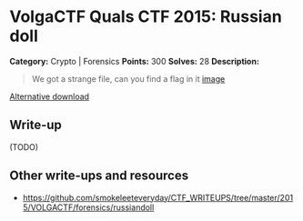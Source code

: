 # VolgaCTF Quals CTF 2015: Russian doll

**Category:** Crypto | Forensics
**Points:** 300
**Solves:** 28
**Description:**

> We got a strange file, can you find a flag in it [image](http://files.2015.volgactf.ru/russian_doll/russian_doll.iso)

[Alternative download](https://mega.nz/#!HR8jyQ4Y!0S1bkjoSfIDfaUCCewMmw9elWxX1RulQ23ad1snsYPw)

## Write-up

(TODO)

## Other write-ups and resources

* <https://github.com/smokeleeteveryday/CTF_WRITEUPS/tree/master/2015/VOLGACTF/forensics/russiandoll>
